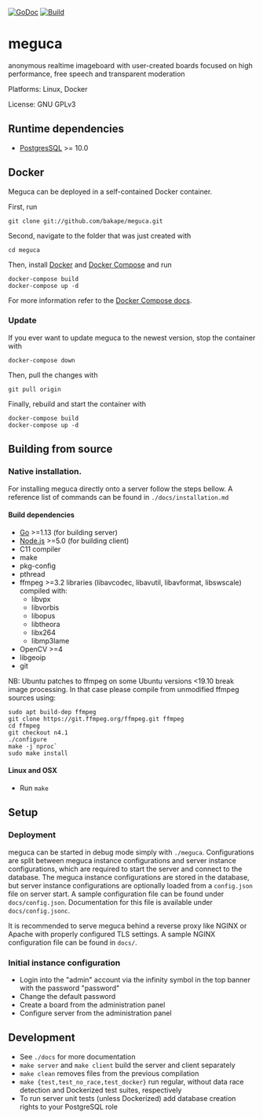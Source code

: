 [![GoDoc](https://godoc.org/github.com/bakape/meguca?status.svg)](https://godoc.org/github.com/bakape/meguca)
[![Build](https://github.com/bakape/shamichan/actions/workflows/build.yaml/badge.svg?branch=v6)](https://github.com/bakape/shamichan/actions/workflows/build.yaml)

# meguca
anonymous realtime imageboard with user-created boards focused on high
performance, free speech and transparent moderation

Platforms: Linux, Docker

License: GNU GPLv3

## Runtime dependencies

* [PostgresSQL](https://www.postgresql.org/download/) >= 10.0

## Docker

Meguca can be deployed in a self-contained Docker container.

First, run

```
git clone git://github.com/bakape/meguca.git
```

Second, navigate to the folder that was just created with

```
cd meguca
```

Then, install [Docker](https://www.docker.com/) and
[Docker Compose](https://docs.docker.com/compose/install/) and run

```
docker-compose build
docker-compose up -d
```

For more information refer to the [Docker Compose docs](https://docs.docker.com/compose/reference/overview/).

### Update

If you ever want to update meguca to the newest version, stop the container with

```
docker-compose down
```

Then, pull the changes with

```
git pull origin
```

Finally, rebuild and start the container with

```
docker-compose build
docker-compose up -d
```

## Building from source

### Native installation.

For installing meguca directly onto a server follow the steps bellow.
A reference list of commands can be found in `./docs/installation.md`

#### Build dependencies

* [Go](https://golang.org/doc/install) >=1.13 (for building server)
* [Node.js](https://nodejs.org) >=5.0 (for building client)
* C11 compiler
* make
* pkg-config
* pthread
* ffmpeg >=3.2 libraries (libavcodec, libavutil, libavformat, libswscale)
compiled with:
    * libvpx
    * libvorbis
    * libopus
    * libtheora
    * libx264
    * libmp3lame
* OpenCV >=4
* libgeoip
* git

NB: Ubuntu patches to ffmpeg on some Ubuntu versions <19.10 break image processing.
In that case please compile from unmodified ffmpeg sources using:

```
sudo apt build-dep ffmpeg
git clone https://git.ffmpeg.org/ffmpeg.git ffmpeg
cd ffmpeg
git checkout n4.1
./configure
make -j`nproc`
sudo make install
```

#### Linux and OSX

* Run `make`

## Setup

### Deployment

meguca can be started in debug mode simply with `./meguca`.
Configurations are split between meguca instance configurations
and server instance configurations, which are required to start
the server and connect to the database.
The meguca instance configurations are stored in the database, but
server instance configurations are optionally loaded from a `config.json`
file on server start.
A sample configuration file can be found under `docs/config.json`.
Documentation for this file is available under `docs/config.jsonc`.

It is recommended to serve meguca behind a reverse proxy like NGINX or Apache
with properly configured TLS settings. A sample NGINX configuration file can be
found in `docs/`.

### Initial instance configuration

* Login into the "admin" account via the infinity symbol in the top banner with
the password "password"
* Change the default password
* Create a board from the administration panel
* Configure server from the administration panel

## Development

* See `./docs` for more documentation
* `make server` and `make client` build the server and client separately
* `make clean` removes files from the previous compilation
* `make {test,test_no_race,test_docker}` run regular, without data race
detection and Dockerized test suites, respectively
* To run server unit tests (unless Dockerized) add database creation rights to
your PostgreSQL role

